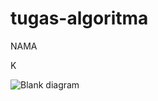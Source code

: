 # tugas-algoritma

NAMA 

K



![Blank diagram](https://github.com/callmearkan/tugas-algoritma/assets/145740410/ee38ffa7-1e06-44bc-8819-4b17ba280968)
